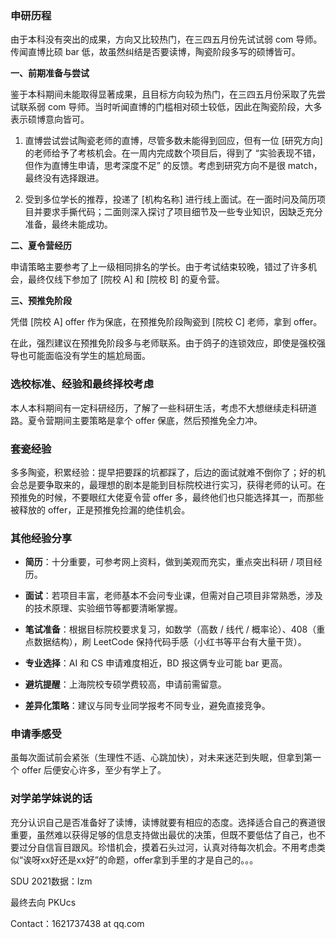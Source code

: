 ### 申研历程

由于本科没有突出的成果，方向又比较热门，在三四五月份先试试弱 com 导师。传闻直博比硕 bar 低，故虽然纠结是否要读博，陶瓷阶段多写的硕博皆可。

**一、前期准备与尝试**

鉴于本科期间未能取得显著成果，且目标方向较为热门，在三四五月份采取了先尝试联系弱 com 导师。当时听闻直博的门槛相对硕士较低，因此在陶瓷阶段，大多表示硕博意向皆可。

1. 直博尝试尝试陶瓷老师的直博，尽管多数未能得到回应，但有一位 [研究方向] 的老师给予了考核机会。在一周内完成数个项目后，得到了 “实验表现不错，但作为直博生申请，思考深度不足” 的反馈。考虑到研究方向不是很 match，最终没有选择跟进。

1. 受到多位学长的推荐，投递了 [机构名称] 进行线上面试。在一面时问及简历项目并要求手撕代码；二面则深入探讨了项目细节及一些专业知识，因缺乏充分准备，最终未能成功。

**二、夏令营经历**

申请策略主要参考了上一级相同排名的学长。由于考试结束较晚，错过了许多机会，最终仅线下参加了 [院校 A] 和 [院校 B] 的夏令营。

**三、预推免阶段**

凭借 [院校 A] offer 作为保底，在预推免阶段陶瓷到 [院校 C] 老师，拿到 offer。

在此，强烈建议在预推免阶段多与老师联系。由于鸽子的连锁效应，即使是强校强导也可能面临没有学生的尴尬局面。

### 选校标准、经验和最终择校考虑

本人本科期间有一定科研经历，了解了一些科研生活，考虑不大想继续走科研道路。夏令营期间主要策略是拿个 offer 保底，然后预推免全力冲。

### 套瓷经验

多多陶瓷，积累经验：提早把要踩的坑都踩了，后边的面试就难不倒你了；好的机会总是要争取来的，最理想的剧本是能到目标院校进行实习，获得老师的认可。在预推免的时候，不要眼红大佬夏令营 offer 多，最终他们也只能选择其一，而那些被释放的 offer，正是预推免捡漏的绝佳机会。

### 其他经验分享

- **简历**：十分重要，可参考网上资料，做到美观而充实，重点突出科研 / 项目经历。

- **面试**：若项目丰富，老师基本不会问专业课，但需对自己项目非常熟悉，涉及的技术原理、实验细节等都要清晰掌握。

- **笔试准备**：根据目标院校要求复习，如数学（高数 / 线代 / 概率论）、408（重点数据结构），刷 LeetCode 保持代码手感（小红书等平台有大量干货）。

- **专业选择**：AI 和 CS 申请难度相近，BD 报这俩专业可能 bar 更高。

- **避坑提醒**：上海院校专硕学费较高，申请前需留意。

- **差异化策略**：建议与同专业同学报考不同专业，避免直接竞争。

### 申请季感受

虽每次面试前会紧张（生理性不适、心跳加快），对未来迷茫到失眠，但拿到第一个 offer 后便安心许多，至少有学上了。

### 对学弟学妹说的话

​	充分认识自己是否准备好了读博，读博就要有相应的态度。选择适合自己的赛道很重要，虽然难以获得足够的信息支持做出最优的决策，但既不要低估了自己，也不要过分自信盲目跟风。珍惜机会，摸着石头过河，认真对待每次机会。不用考虑类似“诶呀xx好还是xx好”的命题，offer拿到手里的才是自己的。。。

SDU 2021数据：lzm 

最终去向 PKUcs

Contact：1621737438 at qq.com